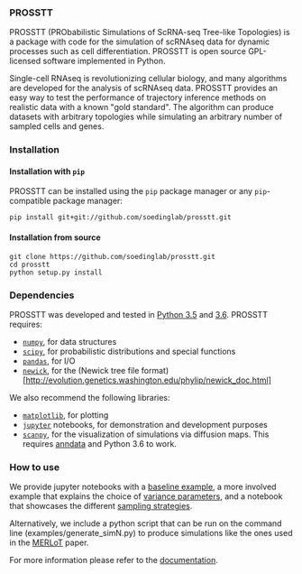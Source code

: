 ### PROSSTT

PROSSTT (PRObabilistic Simulations of ScRNA-seq Tree-like Topologies) is a package with code for the simulation of scRNAseq data for dynamic processes such as cell differentiation. PROSSTT is open source GPL-licensed software implemented in Python.

Single-cell RNAseq is revolutionizing cellular biology, and many algorithms are developed for the analysis of scRNAseq data. PROSSTT provides an easy way to test the performance of trajectory inference methods on realistic data with a known "gold standard". The algorithm can produce datasets with arbitrary topologies while simulating an arbitrary number of sampled cells and genes.

### Installation

#### Installation with `pip`

PROSSTT can be installed using the `pip` package manager or any `pip`-compatible package manager:

	pip install git+git://github.com/soedinglab/prosstt.git

#### Installation from source

	git clone https://github.com/soedinglab/prosstt.git
	cd prosstt
	python setup.py install

### Dependencies

PROSSTT was developed and tested in [Python 3.5](https://www.python.org/downloads/release/python-350/) and [3.6](https://www.python.org/downloads/release/python-360/). PROSSTT requires:

* [`numpy`](www.numpy.org), for data structures
* [`scipy`](https://www.scipy.org/), for probabilistic distributions and special functions
* [`pandas`](https://pandas.pydata.org/), for I/O
* [`newick`](https://pypi.org/project/newick/), for the (Newick tree file format)[http://evolution.genetics.washington.edu/phylip/newick_doc.html]

We also recommend the following libraries:

* [`matplotlib`](https://matplotlib.org/), for plotting
* [`jupyter`](http://jupyter.readthedocs.io/en/latest/index.html) notebooks, for demonstration and development purposes
* [`scanpy`](https://github.com/theislab/scanpy), for the visualization of simulations via diffusion maps. This requires [anndata](https://github.com/theislab/anndata) and Python 3.6 to work.

### How to use

We provide jupyter notebooks with a [baseline example](https://github.com/soedinglab/prosstt/blob/master/examples/minimal_example.ipynb), a more involved example that explains the choice of [variance parameters](https://github.com/soedinglab/prosstt/blob/master/examples/variance_sim.ipynb), and a notebook that showcases the different [sampling strategies](https://github.com/soedinglab/prosstt/blob/master/examples/density_sampling.ipynb).

Alternatively, we include a python script that can be run on the command line (examples/generate_simN.py) to produce simulations like the ones used in the [MERLoT](https://www.biorxiv.org/content/early/2018/02/08/261768) paper.

For more information please refer to the [documentation](http://wwwuser.gwdg.de/~compbiol/prosstt/doc/).